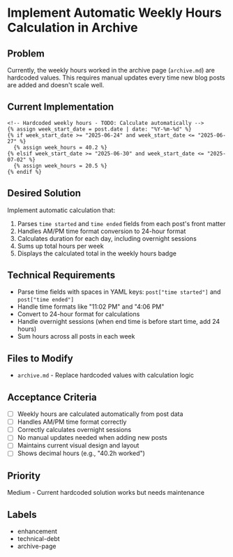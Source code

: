 # Implement Automatic Weekly Hours Calculation in Archive

## Problem
Currently, the weekly hours worked in the archive page (`archive.md`) are hardcoded values. This requires manual updates every time new blog posts are added and doesn't scale well.

## Current Implementation
```liquid
<!-- Hardcoded weekly hours - TODO: Calculate automatically -->
{% assign week_start_date = post.date | date: "%Y-%m-%d" %}
{% if week_start_date >= "2025-06-24" and week_start_date <= "2025-06-27" %}
  {% assign week_hours = 40.2 %}
{% elsif week_start_date >= "2025-06-30" and week_start_date <= "2025-07-02" %}
  {% assign week_hours = 20.5 %}
{% endif %}
```

## Desired Solution
Implement automatic calculation that:
1. Parses `time started` and `time ended` fields from each post's front matter
2. Handles AM/PM time format conversion to 24-hour format
3. Calculates duration for each day, including overnight sessions
4. Sums up total hours per week
5. Displays the calculated total in the weekly hours badge

## Technical Requirements
- Parse time fields with spaces in YAML keys: `post["time started"]` and `post["time ended"]`
- Handle time formats like "11:02 PM" and "4:06 PM"
- Convert to 24-hour format for calculations
- Handle overnight sessions (when end time is before start time, add 24 hours)
- Sum hours across all posts in each week

## Files to Modify
- `archive.md` - Replace hardcoded values with calculation logic

## Acceptance Criteria
- [ ] Weekly hours are calculated automatically from post data
- [ ] Handles AM/PM time format correctly
- [ ] Correctly calculates overnight sessions
- [ ] No manual updates needed when adding new posts
- [ ] Maintains current visual design and layout
- [ ] Shows decimal hours (e.g., "40.2h worked")

## Priority
Medium - Current hardcoded solution works but needs maintenance

## Labels
- enhancement
- technical-debt
- archive-page
